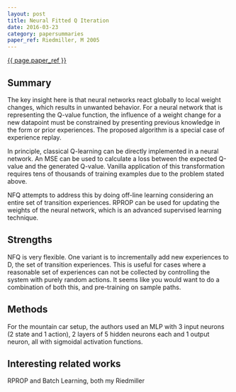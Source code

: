 ```yaml
---
layout: post
title: Neural Fitted Q Iteration 
date: 2016-03-23
category: papersummaries
paper_ref: Riedmiller, M 2005
---
```


[{{ page.paper_ref }}](http://ml.informatik.uni-freiburg.de/_media/publications/rieecml05.pdf)

## Summary ##
The key insight here is that neural networks react globally to local weight changes, which results in unwanted behavior. For a neural network that is representing the Q-value function, the influence of a weight change for a new datapoint must be constrained by presenting previous knowledge in the form or prior experiences. The proposed algorithm is a special case of experience replay. 

In principle, classical Q-learning can be directly implemented in a neural network. An MSE can be used to calculate a loss between the expected Q-value and the generated Q-value. Vanilla application of this transformation requires tens of thousands of training examples due to the problem stated above. 

NFQ attempts to address this by doing off-line learning considering an entire set of transition experiences. RPROP can be used for updating the weights of the neural network, which is an advanced supervised learning technique.  

## Strengths ## 

NFQ is very flexible. One variant is to incrementally add new experiences to D, the set of transition experiences. This is useful for cases where a reasonable set of experiences can not be collected by controlling the system with purely random actions. It seems like you would want to do a combination of both this, and pre-training on sample paths. 

## Methods ##
For the mountain car setup, the authors used an MLP with 3 input neurons (2 state and 1 action), 2 layers of 5 hidden neurons each and 1 output neuron, all with sigmoidal activation functions.  

## Interesting related works ## 

RPROP and Batch Learning, both my Riedmiller
